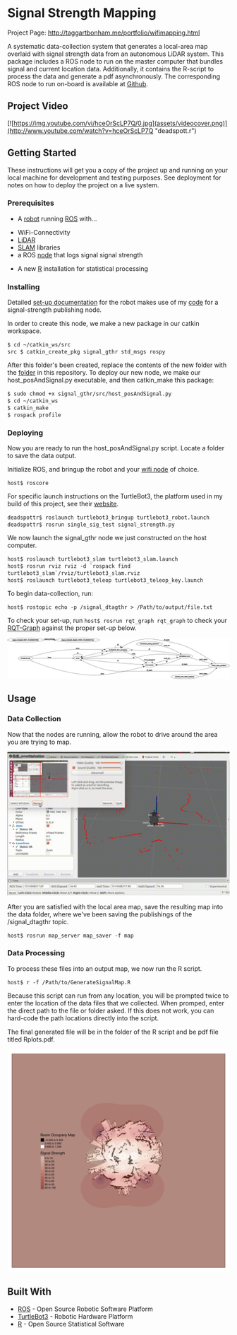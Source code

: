 # Signal Strength Mapping

Project Page: http://taggartbonham.me/portfolio/wifimapping.html


A systematic data-collection system that generates a local-area map overlaid with signal strength data from an autonomous LiDAR system. This package includes a ROS node to run on the master computer that bundles signal and current location data. Additionally, it contains the R-script to process the data and generate a pdf asynchronously. The corresponding ROS node to run on-board is available at [Github](https://github.com/jtbon20/SignalStrengthNode).

## Project Video

[![https://img.youtube.com/vi/hceOrScLP7Q/0.jpg](assets/videocover.png)](http://www.youtube.com/watch?v=hceOrScLP7Q "deadspott.r")

## Getting Started

These instructions will get you a copy of the project up and running on your local machine for development and testing purposes. See deployment for notes on how to deploy the project on a live system.

### Prerequisites
 * A [robot](https://medium.com/@taggartbonham/wifi-signal-strength-monitoring-robot-2f7ad74c360a) running [ROS](http://www.ros.org/) with...
  - WiFi-Connectivity
  - [LiDAR](https://en.wikipedia.org/wiki/Lidar)
  - [SLAM](https://ocw.mit.edu/courses/aeronautics-and-astronautics/16-412j-cognitive-robotics-spring-2005/projects/1aslam_blas_repo.pdf) libraries
  - a ROS [node](https://github.com/jtbon20/SignalStrengthNode) that logs signal signal strength
* A new [R](https://www.r-project.org/) installation for statistical processing

### Installing
Detailed [set-up documentation](https://medium.com/@taggartbonham/wifi-signal-strength-monitoring-robot-2f7ad74c360a) for the robot makes use of my [code](https://github.com/jtbon20/SignalStrengthNode) for a signal-strength publishing node.



In order to create this node, we make a new package in our catkin workspace.

```
$ cd ~/catkin_ws/src
src $ catkin_create_pkg signal_gthr std_msgs rospy
```

After this folder's been created, replace the contents of the new folder with the [folder](https://github.com/jtbon20/SignalMapping/tree/master/signal_gthr) in this repository. To deploy our new node, we make our host_posAndSignal.py executable, and then catkin_make this package:

```
$ sudo chmod +x signal_gthr/src/host_posAndSignal.py
$ cd ~/catkin_ws
$ catkin_make
$ rospack profile
```

### Deploying

Now you are ready to run the host_posAndSignal.py script. Locate a folder to save the data output.


Initialize ROS, and bringup the robot and your [wifi node](https://github.com/jtbon20/SignalStrengthNode) of choice.
```
host$ roscore
```

For specific launch instructions on the TurtleBot3, the platform used in my build of this project, see their [website](http://emanual.robotis.com/docs/en/platform/turtlebot3/overview/).

```
deadspottr$ roslaunch turtlebot3_bringup turtlebot3_robot.launch
deadspottr$ rosrun single_sig_test signal_strength.py
```

We now launch the signal_gthr node we just constructed on the host computer.

```
host$ roslaunch turtlebot3_slam turtlebot3_slam.launch
host$ rosrun rviz rviz -d `rospack find turtlebot3_slam`/rviz/turtlebot3_slam.rviz
host$ roslaunch turtlebot3_teleop turtlebot3_teleop_key.launch
```

To begin data-collection, run:

```
host$ rostopic echo -p /signal_dtagthr > /Path/to/output/file.txt
```

To check your set-up, run `host$ rosrun rqt_graph rqt_graph` to check your [RQT-Graph](http://wiki.ros.org/rqt_graph) against the proper set-up below.

![Alt text](assets/rqt_graph.png)

## Usage
### Data Collection
Now that the nodes are running, allow the robot to drive around the area you are trying to map.

![Alt text](assets/LIDAR.gif)

After you are satisfied with the local area map, save the resulting map into the data folder, where we've been saving the publishings of the /signal_dtagthr topic.
```
host$ rosrun map_server map_saver -f map
```

### Data Processing
To process these files into an output map, we now run the R script.

```
host$ r -f /Path/to/GenerateSignalMap.R
```

Because this script can run from any location, you will be prompted twice to enter the location of the data files that we collected.
When promped, enter the direct path to the file or folder asked. If this does not work, you can hard-code the path locations directly into the script.

The final generated file will be in the folder of the R script and be pdf file titled Rplots.pdf.

![Alt text](assets/Rplots.jpg)

## Built With

* [ROS](http://www.ros.org/) - Open Source Robotic Software Platform
* [TurtleBot3](http://emanual.robotis.com/docs/en/platform/turtlebot3/overview/) - Robotic Hardware Platform
* [R](https://www.r-project.org/) - Open Source Statistical Software
